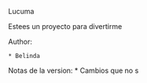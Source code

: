 Lucuma



Estees un proyecto para divertirme

Author:

	* Belinda
Notas de la version:
	* Cambios que no s 
